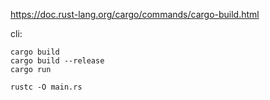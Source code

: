 
https://doc.rust-lang.org/cargo/commands/cargo-build.html

cli:
```commandline
cargo build
cargo build --release
cargo run
```

```cli
rustc -O main.rs
```